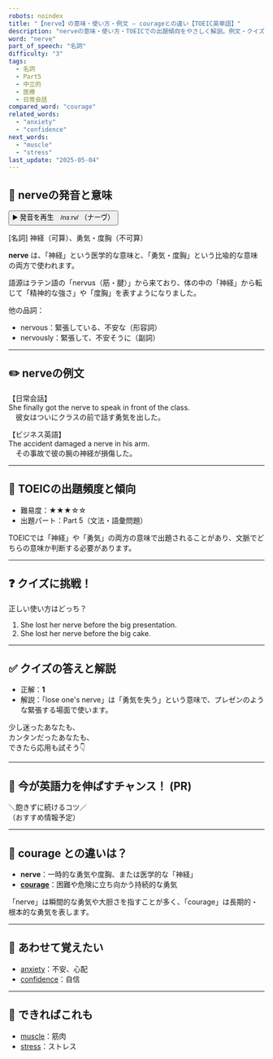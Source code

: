 ```yaml
---
robots: noindex
title: "【nerve】の意味・使い方・例文 ― courageとの違い【TOEIC英単語】"
description: "nerveの意味・使い方・TOEICでの出題傾向をやさしく解説。例文・クイズ付きでcourageとの違いもわかりやすく学べます。"
word: "nerve"
part_of_speech: "名詞"
difficulty: "3"
tags:
  - 名詞
  - Part5
  - 中立的
  - 医療
  - 日常会話
compared_word: "courage"
related_words:
  - "anxiety"
  - "confidence"
next_words:
  - "muscle"
  - "stress"
last_update: "2025-05-04"
---
```


## 🔰 nerveの発音と意味

<button class="play-audio" onclick="playTTS('nerve')">
  <span class="play-audio-main">
    ▶️ 発音を再生　/nɜːrv/
  </span>
  <span class="play-audio-sub">
    （ナーヴ）
  </span>
</button>

[名詞] 神経（可算）、勇気・度胸（不可算）

**nerve** は、「神経」という医学的な意味と、「勇気・度胸」という比喩的な意味の両方で使われます。

語源はラテン語の「nervus（筋・腱）」から来ており、体の中の「神経」から転じて「精神的な強さ」や「度胸」を表すようになりました。

他の品詞：  
- nervous：緊張している、不安な（形容詞）
- nervously：緊張して、不安そうに（副詞）

---

## ✏️ nerveの例文

【日常会話】  
She finally got the nerve to speak in front of the class.  
　彼女はついにクラスの前で話す勇気を出した。

【ビジネス英語】  
The accident damaged a nerve in his arm.  
　その事故で彼の腕の神経が損傷した。

---

## 🎯 TOEICの出題頻度と傾向

- 難易度：★★★☆☆
- 出題パート：Part 5（文法・語彙問題）

TOEICでは「神経」や「勇気」の両方の意味で出題されることがあり、文脈でどちらの意味か判断する必要があります。

---

## ❓ クイズに挑戦！

正しい使い方はどっち？

1. She lost her nerve before the big presentation.  
2. She lost her nerve before the big cake.

---

## ✅ クイズの答えと解説

- 正解：**1**
- 解説：「lose one's nerve」は「勇気を失う」という意味で、プレゼンのような緊張する場面で使います。

少し迷ったあなたも、  
カンタンだったあなたも、  
できたら応用も試そう👇️

---

## 🚀 今が英語力を伸ばすチャンス！ (PR)

<div class="info-center">
＼飽きずに続けるコツ／<br>  
（おすすめ情報予定）
</div>

---

## 🤔  courage との違いは？

- **nerve**：一時的な勇気や度胸、または医学的な「神経」
- **[courage](/word/courage/)**：困難や危険に立ち向かう持続的な勇気

「nerve」は瞬間的な勇気や大胆さを指すことが多く、「courage」は長期的・根本的な勇気を表します。

---

## 🧩 あわせて覚えたい

- [anxiety](/word/anxiety/)：不安、心配
- [confidence](/word/confidence/)：自信

---

## 📖 できればこれも

- [muscle](/word/muscle/)：筋肉
- [stress](/word/stress/)：ストレス

<!-- cvid: aid44_bid27 -->
